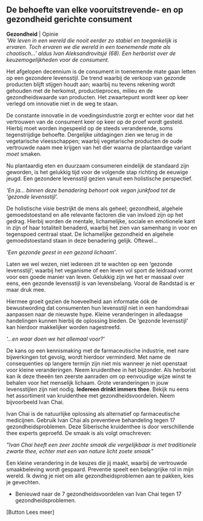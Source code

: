 ## De behoefte van elke vooruitstrevende- en op gezondheid gerichte consument

**Gezondheid** | Opinie <br> 
_'We leven in een wereld die nooit eerder zo stabiel en toegankelijk is ervaren. Toch ervaren we die wereld in een toenemende mate als chaotisch…' aldus Ivan Aleksandrovitsjé (68). Een herborist over de keuzemogelijkheden voor de consument._

Het afgelopen decennium is de consument in toenemende mate gaan letten op een gezondere levensstijl. De trend waarbij de verkoop van gezonde producten blijft stijgen houdt aan; waarbij nu tevens rekening wordt gehouden met de herkomst, productieproces, milieu en de gezondheidswaarde van producten. Het zwaartepunt wordt keer op keer verlegd om innovatie niet in de weg te staan.

De constante innovatie in de voedingsindustrie zorgt er echter voor dat het vertrouwen van de consument keer op keer op de proef wordt gesteld. Hierbij moet worden ingespeeld op de steeds veranderende, soms tegenstrijdige behoefte. Dergelijke uitdagingen zien we terug in de vegetarische vleesschappen; waarbij vegetarische producten de oude vertrouwde naam mee krijgen van het dier waarna de plantaardige variant _moet_ smaken. 

Nu plantaardig eten en duurzaam consumeren eindelijk de standaard zijn geworden, is het gelukkig tijd voor de volgende stap richting de eeuwige jeugd. Een gezondere levensstijl gezien vanuit een holistische perspectief. 

_‘En ja... binnen deze benadering behoort ook vegan junkfood tot de ‘gezonde levensstijl’._

De holistische visie bestrijkt de mens als geheel; gezondheid, algehele gemoedstoestand en alle relevante factoren die van invloed zijn op het gedrag. Hierbij worden de mentale, lichamelijke, sociale en emotionele kant in zijn of haar totaliteit benaderd, waarbij het zien van samenhang in voor en tegenspoed centraal staat. De lichamelijke gezondheid en algehele gemoedstoestand staan in deze benadering gelijk. Oftewel… 

_‘Een gezonde geest in een gezond lichaam’_. 

Laten we wel wezen, niet iedereen zit te wachten op een ‘gezonde levensstijl’; waarbij het veganisme of een leven vol sport de leidraad vormt voor een goede manier van leven. Gelukkig zijn we het er massaal over eens, een gezonde levensstijl is van levensbelang. Vooral de Randstad is er maar druk mee. 

Hiermee groeit gezien de hoeveelheid aan informatie óók de bewustwording dat consumenten hun levensstijl niet in een handomdraai aanpassen naar de nieuwste hype. Kleine veranderingen in alledaagse handelingen kunnen hierbij de oplossing bieden. De ‘gezonde levensstijl’ kan hierdoor makkelijker worden nagestreefd. 

_‘…en waar doen we het allemaal voor?’_

De kans op een kennismaking met de farmaceutische industrie, met nare bijwerkingen tot gevolg, wordt hierdoor verminderd. Met name de consequenties op langere termijn zijn niet mis wanneer je niet openstaat voor kleine veranderingen. Neem kruidenthee in het bijzonder. Als herborist kan ik deze theeën ten zeerste aanraden om op eenvoudige wijze winst te behalen voor het menselijk lichaam. Grote veranderingen in jouw levensstijlen zijn niet nodig. **Iedereen drinkt immers thee**. Bekijk nu eens het assortiment van kruidenthee met gezondheidsvoordelen. Neem bijvoorbeeld Ivan Chai. 

Ivan Chai is de natuurlijke oplossing als alternatief op farmaceutische medicijnen. Gebruik Ivan Chai als preventieve behandeling tegen 17 gezondheidsproblemen. Deze Siberische kruidenthee is door verschillende thee experts geproefd. De smaak is als volgt omschreven: 

_"Ivan Chai heeft een zeer zachte smaak die vergelijkbaar is met traditionele zwarte thee, echter met een van nature licht zoete smaak"_ 

Een kleine verandering in de keuzes die jij maakt, waarbij de vertrouwde smaakbeleving wordt gespaard. Preventie speelt een belangrijke rol in mijn wereld. Ik dwing je niet om alle gezondheidsproblemen aan te pakken, kies je gevechten.

* Benieuwd naar de 7 gezondheidsvoordelen van Ivan Chai tegen 17 gezondheidsproblemen. 

[Button Lees meer] 

